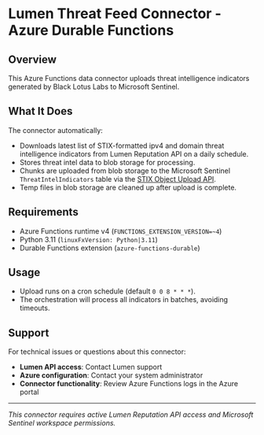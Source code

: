 # Lumen Threat Feed Connector - Azure Durable Functions

## Overview

This Azure Functions data connector uploads threat intelligence indicators generated by Black Lotus Labs to Microsoft Sentinel.

## What It Does

The connector automatically:
- Downloads latest list of STIX-formatted ipv4 and domain threat intelligence indicators from Lumen Reputation API on a daily schedule.
- Stores threat intel data to blob storage for processing.
- Chunks are uploaded from blob storage to the Microsoft Sentinel `ThreatIntelIndicators` table via the [STIX Object Upload API](https://learn.microsoft.com/en-us/azure/sentinel/stix-objects-api).
- Temp files in blob storage are cleaned up after upload is complete.

## Requirements

- Azure Functions runtime v4 (`FUNCTIONS_EXTENSION_VERSION=~4`)
- Python 3.11 (`linuxFxVersion: Python|3.11`)
- Durable Functions extension (`azure-functions-durable`)

## Usage

- Upload runs on a cron schedule (default `0 0 8 * * *`).
- The orchestration will process all indicators in batches, avoiding timeouts.

## Support

For technical issues or questions about this connector:
- **Lumen API access**: Contact Lumen support
- **Azure configuration**: Contact your system administrator
- **Connector functionality**: Review Azure Functions logs in the Azure portal

---

*This connector requires active Lumen Reputation API access and Microsoft Sentinel workspace permissions.*
